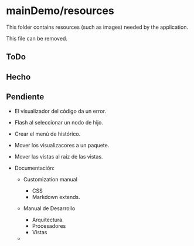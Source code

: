 # mainDemo/resources

This folder contains resources (such as images) needed by the application. 

This file can be removed.


ToDo
-

Hecho
---------

Pendiente
----------

- El visualizador del código da un error.
- Flash al seleccionar un nodo de hijo.  
- Crear el menú de histórico.
- Mover los visualizacores a un paquete.
- Mover las vistas al raiz de las vistas.

- Documentación:
  
  - Customization manual
    - CSS
    - Markdown extends.
  
  - Manual de Desarrollo
    
    - Arquitectura.
    - Procesadores
    - Vistas
  
  - 